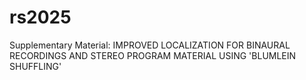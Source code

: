 # rs2025
Supplementary Material: 
IMPROVED LOCALIZATION FOR BINAURAL RECORDINGS AND STEREO PROGRAM MATERIAL USING 'BLUMLEIN SHUFFLING'
